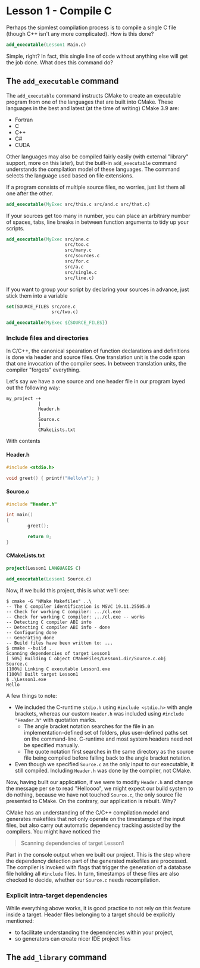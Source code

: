 # Lesson 1 - Compile C


Perhaps the sipmlest compilation process is to compile a single C file (though C++ isn't any more complicated). How is this done?

```CMake
add_executable(Lesson1 Main.c)
```

Simple, right? In fact, this single line of code without anything else will get the job done. What does this command do?

## The `add_executable` command

The `add_executable` command instructs CMake to create an executable program from one of the languages that are built into CMake. These languages in the best and latest (at the time of writing) CMake 3.9 are:

- Fortran
- C
- C++
- C#
- CUDA

Other languages may also be compiled fairly easily (with external "library" support, more on this later), but the built-in `add_executable` command understands the compilation model of these languages. The command selects the language used based on file extensions.

If a program consists of multiple source files, no worries, just list them all one after the other.

```CMake
add_executable(MyExec src/this.c src/and.c src/that.c)
```

If your sources get too many in number, you can place an arbitrary number of spaces, tabs, line breaks in between function arguments to tidy up your scripts.

```CMake
add_executable(MyExec src/one.c
                      src/too.c
                      src/many.c
                      src/sources.c
                      src/for.c
                      src/a.c
                      src/single.c
                      src/line.c)
```

If you want to group your script by declaring your sources in advance, just stick them into a variable

```CMake
set(SOURCE_FILES src/one.c
                 src/two.c)

add_executable(MyExec ${SOURCE_FILES})
```

### Include files and directories

In C/C++, the canonical spearation of function declarations and definitions is done via header and source files. One translation unit is the code span that one invocation of the compiler sees. In between translation units, the compiler "forgets" everything.

Let's say we have a one source and one header file in our program layed out the following way:

```
my_project -+
            |
            Header.h
            |
            Source.c
            |
            CMakeLists.txt
```

With contents

#### Header.h

```C
#include <stdio.h>

void greet() { printf("Hello\n"); }
```

#### Source.c

```C
#include "Header.h"

int main()
{
        greet();

        return 0;
}
```

#### CMakeLists.txt

```CMake
project(Lesson1 LANGUAGES C)

add_executable(Lesson1 Source.c)
```

Now, if we build this project, this is what we'll see:

```
$ cmake -G "NMake Makefiles" ..\
-- The C compiler identification is MSVC 19.11.25505.0
-- Check for working C compiler: .../cl.exe
-- Check for working C compiler: .../cl.exe -- works
-- Detecting C compiler ABI info
-- Detecting C compiler ABI info - done
-- Configuring done
-- Generating done
-- Build files have been written to: ...
$ cmake --build .
Scanning dependencies of target Lesson1
[ 50%] Building C object CMakeFiles/Lesson1.dir/Source.c.obj
Source.c
[100%] Linking C executable Lesson1.exe
[100%] Built target Lesson1
$ .\Lesson1.exe
Hello
```

A few things to note:

- We included the C-runtime `stdio.h` using `#include <stdio.h>` with angle brackets, whereas our custom `Header.h` was included using `#include "Header.h"` with quotation marks.
  - The angle bracket notation searches for the file in an implementation-defined set of folders, plus user-defined paths set on the command-line. C-runtime and most system headers need not be specified manually.
  - The quote notation first searches in the same directory as the source file being compiled before falling back to the angle bracket notation.
- Even though we specified `Source.c` as the only input to our executable, it still compiled. Including `Header.h` was done by the compiler, not CMake.

Now, having built our application, if we were to modify `Header.h` and change the message per se to read "Helloooo", we might expect our build system to do nothing, because we have not touched `Source.c`, the only source file presented to CMake. On the contrary, our application is rebuilt. Why?

CMake has an understanding of the C/C++ compilation model and generates makefiles that not only operate on the timestamps of the input files, but also carry out automatic dependency tracking assisted by the compilers. You might have noticed the

>Scanning dependencies of target Lesson1

Part in the console output when we built our project. This is the step where the dependency detection part of the generated makefiles are processed. The compiler is invoked with flags that trigger the generation of a database file holding all `#include` files. In turn, timestamps of these files are also checked to decide, whether our `Source.c` needs recompilation.

### Explicit intra-target dependencies

While everything above works, it is good practice to not rely on this feature inside a target. Header files belonging to a target should be explicitly mentioned:

- to facilitate understanding the dependencies within your project,
- so generators can create nicer IDE project files

## The `add_library` command

